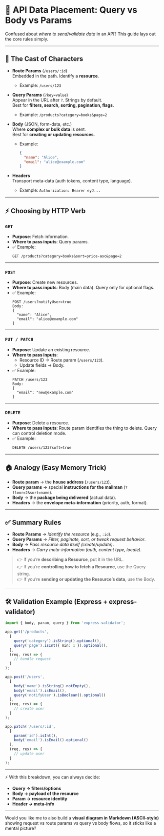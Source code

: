 # 📖 API Data Placement: Query vs Body vs Params

Confused about *where to send/validate data* in an API? This guide lays out the core rules simply.  

---

## 🧩 The Cast of Characters

- **Route Params** (`/users/:id`)  
  Embedded in the path. Identify a **resource**.  
  - Example: `/users/123`  

- **Query Params** (`?key=value`)  
  Appear in the URL after `?`. Strings by default.  
  Best for **filters, search, sorting, pagination, flags**.  
  - Example: `/products?category=books&page=2`  

- **Body** (JSON, form-data, etc.)  
  Where **complex or bulk data** is sent.  
  Best for **creating or updating resources**.  
  - Example:  
    ```json
    {
      "name": "Alice",
      "email": "alice@example.com"
    }
    ```

- **Headers**  
  Transport meta-data (auth tokens, content type, language).  
  - Example: `Authorization: Bearer eyJ...`  

---

## ⚡ Choosing by HTTP Verb

### `GET`
- **Purpose**: Fetch information.  
- **Where to pass inputs**: Query params.  
- ✅ Example:  
  ```
  GET /products?category=books&sort=price-asc&page=2
  ```

---

### `POST`
- **Purpose**: Create new resources.  
- **Where to pass inputs**: Body (main data). Query only for optional flags.  
- ✅ Example:  
  ```
  POST /users?notifyUser=true
  Body:
  {
    "name": "Alice",
    "email": "alice@example.com"
  }
  ```

---

### `PUT / PATCH`
- **Purpose**: Update an existing resource.  
- **Where to pass inputs**:  
  - Resource ID → Route param (`/users/123`).  
  - Update fields → Body.  
- ✅ Example:  
  ```
  PATCH /users/123
  Body:
  {
    "email": "new@example.com"
  }
  ```

---

### `DELETE`
- **Purpose**: Delete a resource.  
- **Where to pass inputs**: Route param identifies the thing to delete. Query can control deletion mode.  
- ✅ Example:  
  ```
  DELETE /users/123?soft=true
  ```

---

## 🏠 Analogy (Easy Memory Trick)

- **Route param** → the **house address** (`/users/123`).  
- **Query params** → special **instructions for the mailman** (`?floor=2&sort=name`).  
- **Body** → the **package being delivered** (actual data).  
- **Headers** → the **envelope meta-information** (priority, auth, format).  

---

## ✅ Summary Rules

- **Route Params** → *Identify the resource* (e.g., `:id`).  
- **Query Params** → *Filter, paginate, sort, or tweak request behavior*.  
- **Body** → *Pass resource data itself (create/update)*.  
- **Headers** → *Carry meta-information (auth, content type, locale)*.  

> 👉 If you’re **describing a Resource**, put it in the URL.  
> 👉 If you’re **controlling how to fetch a Resource**, use the Query string.  
> 👉 If you’re **sending or updating the Resource’s data**, use the Body.  

---

## 🛠 Validation Example (Express + express-validator)

```ts
import { body, param, query } from 'express-validator';

app.get('/products',
  [
    query('category').isString().optional(),
    query('page').isInt({ min: 1 }).optional(),
  ],
  (req, res) => {
    // handle request
  }
);

app.post('/users',
  [
    body('name').isString().notEmpty(),
    body('email').isEmail(),
    query('notifyUser').isBoolean().optional()
  ],
  (req, res) => {
    // create user
  }
);

app.patch('/users/:id',
  [
    param('id').isInt(),
    body('email').isEmail().optional()
  ],
  (req, res) => {
    // update user
  }
);
```

---

⚡ With this breakdown, you can always decide:
- **Query → filters/options**
- **Body → payload of the resource**
- **Param → resource identity**
- **Header → meta-info**

---

Would you like me to also build a **visual diagram in Markdown (ASCII-style)** showing request vs route params vs query vs body flows, so it sticks like a mental picture?
